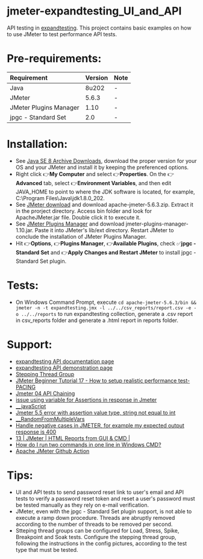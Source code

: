 # jmeter-expandtesting_UI_and_API

API testing in [expandtesting](https://practice.expandtesting.com/notes/api/api-docs/). This project contains basic examples on how to use JMeter to test performance API tests. 

# Pre-requirements:

| Requirement                     | Version        | Note                                                            |
| :------------------------------ |:---------------| :-------------------------------------------------------------- |
| Java                            | 8u202          | -                                                               |
| JMeter                          | 5.6.3          | -                                                               |  
| JMeter Plugins Manager          | 1.10           | -                                                               | 
| jpgc - Standard Set             | 2.0            | -                                                               | 

# Installation:

- See [Java SE 8 Archive Downloads](https://www.oracle.com/java/technologies/javase/javase8-archive-downloads.html), download the proper version for your OS and your JMeter and install it by keeping the preferenced options. 
- Right click :point_right:**My Computer** and select :point_right:**Properties**. On the :point_right:**Advanced** tab, select :point_right:**Environment Variables**, and then edit JAVA_HOME to point to where the JDK software is located, for example, C:\Program Files\Java\jdk1.8.0_202.
- See [JMeter download](https://jmeter.apache.org/download_jmeter.cgi) and download apache-jmeter-5.6.3.zip. Extract it in the prorject directory. Access bin folder and look for ApacheJMeter.jar file. Double click it to execute it.
- See [JMeter Plugins Manager](https://jmeter-plugins.org/wiki/PluginsManager/) and download jmeter-plugins-manager-1.10.jar. Paste it into JMeter's lib/ext directory. Restart JMeter to conclude the installation of JMeter Plugins Manager.
- Hit :point_right:**Options**, :point_right:**Plugins Manager**, :point_right:**Available Plugins**, check :white_check_mark:**jpgc - Standard Set** and :point_right:**Apply Changes and Restart JMeter** to install jpgc - Standard Set plugin. 

# Tests:

- On Windows Command Prompt, execute ```cd apache-jmeter-5.6.3/bin && jmeter -n -t expandtesting.jmx -l ../../csv_reports/report.csv -e -o ../../reports``` to run expandtesting collection, generate a .csv report in csv_reports folder and generate a .html report in reports folder.

# Support:

- [expandtesting API documentation page](https://practice.expandtesting.com/notes/api/api-docs/)
- [expandtesting API demonstration page](https://www.youtube.com/watch?v=bQYvS6EEBZc)
- [Stepping Thread Group](https://jmeter-plugins.org/wiki/SteppingThreadGroup/)
- [JMeter Beginner Tutorial 17 - How to setup realistic performance test-PACING](https://www.youtube.com/watch?v=cOPnXUDmTBY)
- [Jmeter 04 API Chaining](https://www.youtube.com/watch?v=BwZ2plCobSE)
- [issue using variable for Assertions in response in Jmeter](https://stackoverflow.com/a/66132429/10519428)
- [__javaScript](https://jmeter.apache.org/usermanual/functions.html#__javaScript)
- [Jmeter 5.5 error with assertion value type, string not equal to int](https://stackoverflow.com/a/74537909/10519428)
- [__RandomFromMultipleVars](https://jmeter.apache.org/usermanual/functions.html#__RandomFromMultipleVars)
- [Handle negative cases in JMETER, for example my expected output response is 400](https://stackoverflow.com/a/59533081/10519428)
- [13 | JMeter | HTML Reports from GUI & CMD |](https://www.youtube.com/watch?v=S8eO-jrQFpQ)
- [How do I run two commands in one line in Windows CMD?](https://stackoverflow.com/a/8055390/10519428)
- [Apache JMeter Github Action](https://github.com/marketplace/actions/apache-jmeter)

# Tips:

- UI and API tests to send password reset link to user's email and API tests to verify a password reset token and reset a user's password must be tested manually as they rely on e-mail verification. 
- JMeter, even with the jpgc - Standard Set plugin support, is not able to execute a ramp down procedure. Threads are abruptly removed according to the number of threads to be removed per second.
- Stteping thread groups can be configured for Load, Stress, Spike, Breakpoint and Soak tests. Configure the stepping thread group, following the instructions in the config pictures, according to the test type that must be tested.

